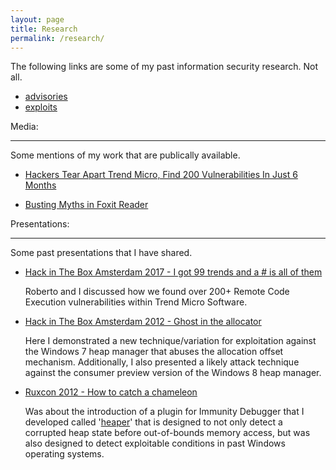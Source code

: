 ```yaml
---
layout: page
title: Research
permalink: /research/
---
```


The following links are some of my past information security research. Not all.

* [advisories](/advisories)
* [exploits](/exploits)

Media:

---
Some mentions of my work that are publically available.

* [Hackers Tear Apart Trend Micro, Find 200 Vulnerabilities In Just 6 Months](https://www.forbes.com/sites/thomasbrewster/2017/01/25/trend-micro-security-exposed-200-flaws-hacked/)

* [Busting Myths in Foxit Reader](https://www.thezdi.com/blog/2017/8/17/busting-myths-in-foxit-reader)

Presentations:

---
Some past presentations that I have shared.

* [Hack in The Box Amsterdam 2017 - I got 99 trends and a # is all of them](/assets/D1T1-Steven-Seeley-and-Roberto-Suggi-Liverani-I-Got-99-Trends-and-a-Shell-Is-All-Of-Them.pptx)

   Roberto and I discussed how we found over 200+ Remote Code Execution vulnerabilities within Trend Micro Software. 

* [Hack in The Box Amsterdam 2012 - Ghost in the allocator](/assets/D2T2-Steven-Seeley-Ghost-In-the-Allocator.pdf)

   Here I demonstrated a new technique/variation for exploitation against the Windows 7 heap manager that abuses the allocation offset mechanism. Additionally, I also presented a likely attack technique against the consumer preview version of the Windows 8 heap manager.

* [Ruxcon 2012 - How to catch a chameleon](/assets/How-to-catch-a-chameleon-StevenSeeley-Ruxcon-2012.pdf)

   Was about the introduction of a plugin for Immunity Debugger that I developed called '[heaper](https://github.com/stevenseeley/heaper)' that is designed to not only detect a corrupted heap state before out-of-bounds memory access, but was also designed to detect exploitable conditions in past Windows operating systems.